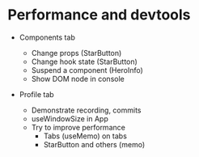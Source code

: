 # Performance and devtools

- Components tab

  - Change props (StarButton)
  - Change hook state (StarButton)
  - Suspend a component (HeroInfo)
  - Show DOM node in console

- Profile tab

  - Demonstrate recording, commits
  - useWindowSize in App
  - Try to improve performance
    - Tabs (useMemo) on tabs
    - StarButton and others (memo)
